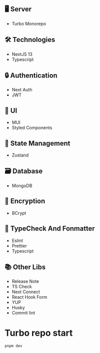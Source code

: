 ## 🖥️ Server

- Turbo Monorepo

## 🛠️ Technologies

- NextJS 13
- Typescript

## 🔒 Authentication

- Next Auth
- JWT

## 🎨 UI

- MUI
- Styled Components

## 🔄 State Management

- Zustand

## 🗃️ Database

- MongoDB

## 🔐 Encryption

- BCrypt

## 📐 TypeCheck And Fonmatter

- Eslint
- Prettier
- Typescript

## 📚 Other Libs

- Release Note
- TS Check
- Next Connect
- React Hook Form
- YUP
- Husky
- Commit lint

# Turbo repo start

```js
pnpm dev
```
